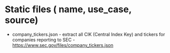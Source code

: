 # Static files ( name, use_case, source)

* company_tickers.json - extract all CIK (Central Index Key) and tickers for companies reporting to SEC - https://www.sec.gov/files/company_tickers.json